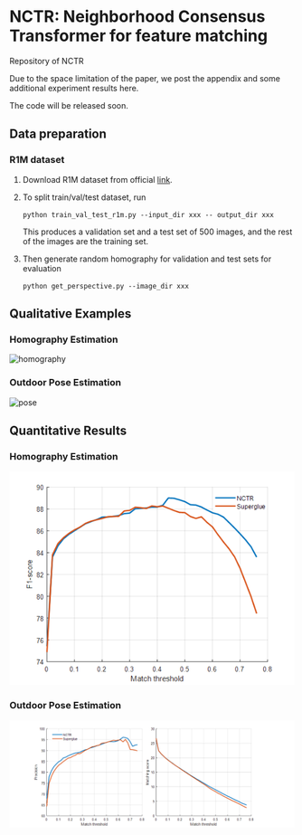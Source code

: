 # NCTR: Neighborhood Consensus Transformer for feature matching
Repository of NCTR

Due to the space limitation of the paper, we post the appendix and some additional experiment results here.

The code will be released soon.

## Data preparation
### R1M dataset
1) Download R1M dataset from official [link](cmp.felk.cvut.cz/revisitop).
2) To split train/val/test dataset, run
    ```
    python train_val_test_r1m.py --input_dir xxx -- output_dir xxx
    ```

    This produces a validation set and a test set of 500 images, and the rest of the images are the training set.
3) Then generate random homography for validation and test sets for evaluation
    ```
    python get_perspective.py --image_dir xxx
    ```

## Qualitative Examples

### Homography Estimation
![homography](imgs/homo_compare.png)

### Outdoor Pose Estimation
![pose](imgs/pose_compare.png)

## Quantitative Results

### Homography Estimation
![homography](imgs/homo.png)

### Outdoor Pose Estimation
![pose](imgs/pose.png)

